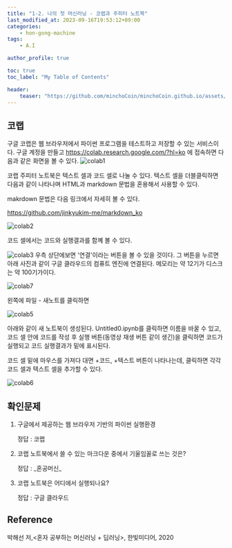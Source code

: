 ```yaml
---
title: "1-2. 나의 첫 머신러닝 - 코랩과 주피터 노트북"
last_modified_at: 2023-09-16T19:53:12+09:00
categories:
    - hon-gong-machine
tags:
    - A.I

author_profile: true

toc: true
toc_label: "My Table of Contents"

header:
    teaser: "https://github.com/minchoCoin/minchoCoin.github.io/assets/62372650/9b8021ba-c0a7-49d9-952d-3d86c3eb5cca"
---
```

## 코랩
구글 코랩은 웹 브라우저에서 파이썬 프로그램을 테스트하고 저장할 수 있는 서비스이다.
구글 계정을 만들고 https://colab.research.google.com/?hl=ko 에 접속하면 다음과 같은 화면을 볼 수 있다.
![colab1](https://github.com/minchoCoin/minchoCoin.github.io/assets/62372650/9b8021ba-c0a7-49d9-952d-3d86c3eb5cca)


코랩 주피터 노트북은 텍스트 셀과 코드 셀로 나눌 수 있다. 텍스트 셀을 더블클릭하면 다음과 같이 나타나며 HTML과 markdown 문법을 혼용해서 사용할 수 있다.

makrdown 문법은 다음 링크에서 자세히 볼 수 있다.

https://github.com/jinkyukim-me/markdown_ko


![colab2](https://github.com/minchoCoin/minchoCoin.github.io/assets/62372650/cde01d90-6150-42f6-9889-9d1b487c8cb1)

코드 셀에서는 코드와 실행결과를 함꼐 볼 수 있다.

![colab3](https://github.com/minchoCoin/minchoCoin.github.io/assets/62372650/cbe94d0d-f7f7-450e-a315-cbfbb7ab411e)
우측 상단에보면 '연결'이라는 버튼을 볼 수 있을 것이다. 그 버튼을 누르면 아래 사진과 같이 구글 클라우드의 컴퓨트 엔진에 연결된다. 메모리는 약 12기가 디스크는 약 100기가이다.

![colab7](https://github.com/minchoCoin/minchoCoin.github.io/assets/62372650/e4cb9298-2db7-4439-8cd9-ec828b017f56)

왼쪽에 파일 - 새노트를 클릭하면 

![colab5](https://github.com/minchoCoin/minchoCoin.github.io/assets/62372650/0cdfca13-17bd-469c-8132-9fa8bd895a8a)

아래와 같이 새 노트북이 생성된다. Untitled0.ipynb를 클릭하면 이름을 바꿀 수 있고, 코드 셀 안에 코드를 작성 후 실행 버튼(동영상 재생 버튼 같이 생긴)을 클릭하면 코드가 실행되고 코드 실행결과가 밑에 표시된다.

코드 셀 밑에 마우스를 가져다 대면 +코드, +텍스트 버튼이 나타나는데, 클릭하면 각각 코드 셀과 텍스트 셀을 추가할 수 있다.


![colab6](https://github.com/minchoCoin/minchoCoin.github.io/assets/62372650/d0defded-cea1-48f6-88d2-251ffb63929e)

## 확인문제

1. 구글에서 제공하는 웹 브라우저 기반의 파이썬 실행환경

    정답 : 코랩

2. 코랩 노트북에서 쓸 수 있는 마크다운 중에서 기울임꼴로 쓰는 것은?

    정답 : \_혼공머신\_

3. 코랩 노트북은 어디에서 실행되나요?

    정답 : 구글 클라우드


## Reference
박해선 저,<혼자 공부하는 머신러닝 + 딥러닝>, 한빛미디어, 2020

